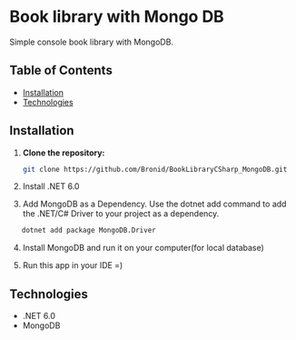 # Book library with Mongo DB

Simple console book library with MongoDB.

## Table of Contents

- [Installation](#installation)
- [Technologies](#technologies)

## Installation

1. **Clone the repository:**

   ```bash
   git clone https://github.com/Bronid/BookLibraryCSharp_MongoDB.git
   ```

2. Install .NET 6.0

3. Add MongoDB as a Dependency. Use the dotnet add command to add the .NET/C# Driver to your project as a dependency.

```bash 
   dotnet add package MongoDB.Driver
```

4. Install MongoDB and run it on your computer(for local database)

5. Run this app in your IDE =)

## Technologies
- .NET 6.0
- MongoDB
